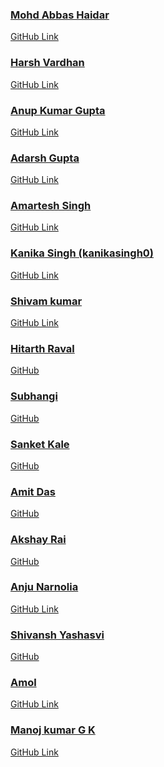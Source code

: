 <!-- ➡️ Adding your profile name alone here won't be merged 🙅‍♂️
Only contributors can add their name here  ⬅️
  -->

<!-- add your name and links after the bottom most name -->

### [Mohd Abbas Haidar](https://github.com/the-hdr)

[GitHub Link](https://github.com/the-hdr)

<!-- next name below this line -->

### [Harsh Vardhan](https://github.com/harshvardhansb)

[GitHub Link](https://github.com/harshvardhansb)

<!-- next name below this line -->

### [Anup Kumar Gupta](https://github.com/anupgupta09)

[GitHub Link](https://github.com/anupgupta09)

<!-- next name below this line -->

### [Adarsh Gupta](https://github.com/adarsh1114)

[GitHub Link](https://github.com/adarsh1114)

<!-- next name below this line -->

### [Amartesh Singh](https://github.com/im-anahata)

[GitHub Link](https://github.com/im-anahata)

<!-- next name below this line -->

### [Kanika Singh (kanikasingh0)](https://github.com/kanikasingh0)

[GitHub Link](https://github.com/kanikasingh0)

<!-- next name below this line -->

### [Shivam kumar](https://github.com/shivam04099)

[GitHub Link](https://github.com/shivam04099)

<!-- next name below this line -->

### [Hitarth Raval](https://www.linkedin.com/in/ravalhitarth/)

[GitHub](https://github.com/hitarthraval)

<!-- next name below this line -->

### [Subhangi](https://www.linkedin.com/in/subhangi-dhasmana-04a911235/)

[GitHub](https://github.com/SUBHANGI-DHASMANA)

<!-- next name below this line -->

### [Sanket Kale](https://www.linkedin.com/in/sanket-kale)

[GitHub](https://github.com/sanketkale99)

<!-- next name below this line -->

### [Amit Das](https://www.linkedin.com/in/amit-das-ad)

[GitHub](https://github.com/das-amit)

<!-- next name below this line -->

### [Akshay Rai](https://www.linkedin.com/in/akshay-rai-5b21a3223/)

[GitHub](https://github.com/akshayrai14)

<!-- next name below this line -->

### [Anju Narnolia](https://github.com/https://github.com/Anju-Narnolia)

[GitHub Link](https://github.com/Anju-Narnolia)

<!-- next name below this line -->

### [Shivansh Yashasvi](https://www.linkedin.com/in/shivansh-yashasvi-16405620b/)

[GitHub](https://github.com/shenwai)

<!-- next name below this line -->

### [Amol](https://github.com/amol-gits)

[GitHub Link](https://github.com/amol-gits)

<!-- next name below this line -->

### [Manoj kumar G K](https://github.com/manoj8861)

[GitHub Link](https://github.com/manoj8861)
